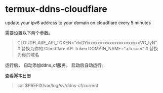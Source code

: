# termux-ddns-cloudflare
update your ipv6 address to your domain on cloudflare every 5 minutes


需要设置以下两个参数。
>CLOUDFLARE_API_TOKEN="dnDYixxxxxxxxxxxxxxxxxxxxxxVG_lyN"  # 替换为你的 Cloudflare API Token
>DOMAIN_NAME="a.b.com"                  # 替换为你的域名

运行后， 自动添加ddns_cf服务。 启动后自动运行。 

查看脚本日志
>cat $PREFIX/var/log/sv/ddns-cf/current

